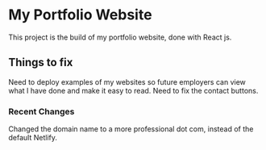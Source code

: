 # My Portfolio Website

This project is the build of my portfolio website, done with React js.

## Things to fix
Need to deploy examples of my websites so future employers can view what I have done and make it easy to read. Need to fix the contact buttons. 

### Recent Changes
Changed the domain name to a more professional dot com, instead of the default Netlify. 
